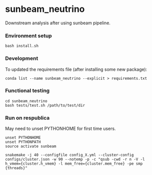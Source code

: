 # sunbeam_neutrino
Downstream analysis after using sunbeam pipeline.

### Environment setup

```
bash install.sh
```

### Development

To updated the requirements file (after installing some new package):
```
conda list --name sunbeam_neutrino --explicit > requirements.txt
```

### Functional testing

```
cd sunbeam_neutrino
bash tests/test.sh /path/to/test/dir
```

### Run on respublica

May need to unset PYTHONHOME for first time users.

```
unset PYTHONHOME
unset PYTHONPATH
source activate sunbeam

snakemake -j 40 --configfile config_X.yml --cluster-config configs/cluster.json -w 90 --notemp -p -c "qsub -cwd -r n -V -l h_vmem={cluster.h_vmem} -l mem_free={cluster.mem_free} -pe smp {threads}"
```
